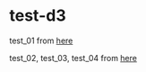 # test-d3

test_01 from [here](http://blog.infographics.tw/2015/03/d3js-the-introduction/) 

test_02, test_03, test_04 from [here](http://blog.infographics.tw/2015/03/d3js-the-introduction/) 
